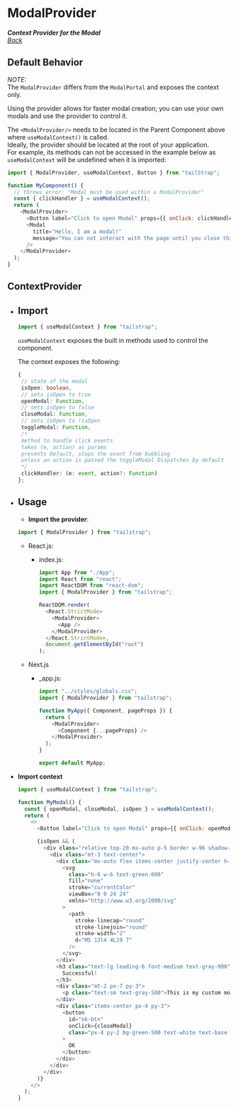 # ModalProvider

**_Context Provider for the Modal_**  
_[Back](../TailStrap.MD)_

## Default Behavior

_NOTE:_  
The `ModalProvider` differs from the `ModalPortal` and exposes the context only.

Using the provider allows for faster modal creation; you can use your own modals and use the provider to control it.

The `<ModalProvider/>` needs to be located in the Parent Component above where `useModalContext()` is called.  
Ideally, the provider should be located at the root of your application.  
For example, its methods can not be accessed in the example below as `useModalContext` will be undefined when it is imported:

```js
import { ModalProvider, useModalContext, Button } from "tailStrap";

function MyComponent() {
  // throws error: "Modal must be used within a ModalProvider"
  const { clickHandler } = useModalContext();
  return (
    <ModalProvider>
      <Button label="Click to open Modal" props={{ onClick: clickHandler }} />
      <Modal
        title="Hello, I am a modal!"
        message="You can not interact with the page until you close this dialog!"
      />
    </ModalProvider>
  );
}
```

## ContextProvider

- ## Import

  ```js
  import { useModalContext } from "tailstrap";
  ```

  `useModalContext` exposes the built in methods used to control the component.

  The context exposes the following:

  ```ts
  {
   // state of the modal
   isOpen: boolean,
   // sets isOpen to true
   openModal: Function,
   // sets isOpen to false
   closeModal: Function,
   // sets isOpen to !isOpen
   toggleModal: Function,
   /*
   method to handle click events
   takes (e, action) as params
   prevents Default, stops the event from bubbling
   unless an action is passed the toggleModal Dispatches by default
   */
   clickHandler: (e: event, action?: Function)
  };
  ```

- ## Usage

  - **Import the provider**:

  ```js
  import { ModalProvider } from "tailstrap";
  ```

  - React.js:

    - index.js:

      ```js
      import App from "./App";
      import React from "react";
      import ReactDOM from "react-dom";
      import { ModalProvider } from "tailstrap";

      ReactDOM.render(
        <React.StrictMode>
          <ModalProvider>
            <App />
          </ModalProvider>
        </React.StrictMode>,
        document.getElementById("root")
      );
      ```

  - Next.js

    - \_app.js:

      ```js
      import "../styles/globals.css";
      import { ModalProvider } from "tailstrap";

      function MyApp({ Component, pageProps }) {
        return (
          <ModalProvider>
            <Component {...pageProps} />
          </ModalProvider>
        );
      }

      export default MyApp;
      ```

- **Import context**

  ```js
  import { useModalContext } from "tailstrap";

  function MyModal() {
    const { openModal, closeModal, isOpen } = useModalContext();
    return (
      <>
        <Button label="Click to open Modal" props={{ onClick: openModal }} />

        {isOpen && (
          <div class="relative top-20 mx-auto p-5 border w-96 shadow-lg rounded-md bg-white">
            <div class="mt-3 text-center">
              <div class="mx-auto flex items-center justify-center h-12 w-12 rounded-full bg-green-100">
                <svg
                  class="h-6 w-6 text-green-600"
                  fill="none"
                  stroke="currentColor"
                  viewBox="0 0 24 24"
                  xmlns="http://www.w3.org/2000/svg"
                >
                  <path
                    stroke-linecap="round"
                    stroke-linejoin="round"
                    stroke-width="2"
                    d="M5 13l4 4L19 7"
                  />
                </svg>
              </div>
              <h3 class="text-lg leading-6 font-medium text-gray-900">
                Successful!
              </h3>
              <div class="mt-2 px-7 py-3">
                <p class="text-sm text-gray-500">This is my custom modal!</p>
              </div>
              <div class="items-center px-4 py-3">
                <button
                  id="ok-btn"
                  onClick={closeModal}
                  class="px-4 py-2 bg-green-500 text-white text-base font-medium rounded-md w-full shadow-sm hover:bg-green-600 focus:outline-none focus:ring-2 focus:ring-green-300"
                >
                  OK
                </button>
              </div>
            </div>
          </div>
        )}
      </>
    );
  }
  ```
